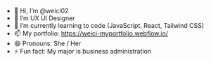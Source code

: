 - 👋 Hi, I’m @weici02
- 👀 I’m UX UI Designer
- 🌱 I’m currently learning to code (JavaScript, React, Tailwind CSS)
- 📫 My portfolio: https://weici-myportfolio.webflow.io/
- 😄 Pronouns: She / Her
- ⚡ Fun fact: My major is business administration

<!---
weici02/weici02 is a ✨ special ✨ repository because its `README.md` (this file) appears on your GitHub profile.
You can click the Preview link to take a look at your changes.
--->
